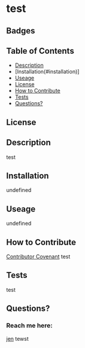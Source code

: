 # test
  ## Badges
  
  ## Table of Contents
  * [Description](#description)
  * [Installation(#installation)]
  * [Useage](#useage)
  * [License](#license)
  * [How to Contribute](#how-to-contribute)
  * [Tests](#tests)
  * [Questions?](#questions)
  ## License
  
  
  ## Description
  test
  ## Installation
  undefined
  ## Useage
  undefined
  ## How to Contribute
  [Contributor Covenant](https://www.contributor-covenant.org/)
  test
  ## Tests
  test
  ## Questions?
  ### Reach me here:
  [jen](https://github.com/jen) 
   tewst